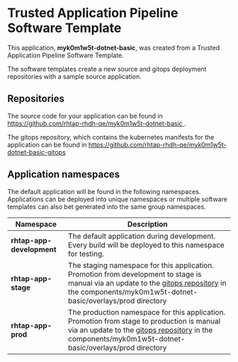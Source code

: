 # Trusted Application Pipeline Software Template

This application, **myk0m1w5t-dotnet-basic**, was created from a Trusted Application Pipeline Software Template.

The software templates create a new source and gitops deployment repositories with a sample source application. 

## Repositories

The source code for your application can be found in [https://github.com/rhtap-rhdh-qe/myk0m1w5t-dotnet-basic ](https://github.com/rhtap-rhdh-qe/myk0m1w5t-dotnet-basic ).
 
The gitops repository, which contains the kubernetes manifests for the application can be found in 
[https://github.com/rhtap-rhdh-qe/myk0m1w5t-dotnet-basic-gitops ](https://github.com/rhtap-rhdh-qe/myk0m1w5t-dotnet-basic-gitops ) 

## Application namespaces 

The default application will be found in the following namespaces. Applications can be deployed into unique namespaces or multiple software templates can also bet generated into the same group namespaces.  

|  Namespace   |  Description   |  
| -------- | -------- |   
| **rhtap-app-development** | The default application during development. Every build will be deployed to this namespace for testing. | 
| **rhtap-app-stage** | The staging namespace for this application. Promotion from development to stage is manual via an update to the [gitops repository](https://github.com/rhtap-rhdh-qe/myk0m1w5t-dotnet-basic-gitops ) in the components/myk0m1w5t-dotnet-basic/overlays/prod directory |  
| **rhtap-app-prod** | The production namespace for this application. Promotion from stage to production is manual via an update to the [gitops repository](https://github.com/rhtap-rhdh-qe/myk0m1w5t-dotnet-basic-gitops ) in the components/myk0m1w5t-dotnet-basic/overlays/prod directory | 
